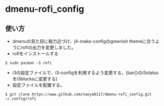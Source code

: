 # dmenu-rofi_config
## 使い方
- dmenuの見た目に極力近づけ、j4-make-configのgreenish themeに合うようにrofiの出力を変更しました。
- rofiをインストールする
```
$ sudo pacman -S rofi
```
- i3の設定ファイルで、i3-configを利用するよう変更する。(bar{}のi3statusをi3blocksに変更する)
- 設定ファイルを配置する。
```
$ git clone https://www.github.com/naoya0117/dmenu-rofi_config.git ~/.config/rofi
```
